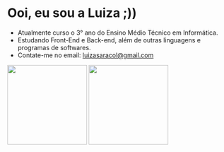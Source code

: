 # Ooi, eu sou a Luiza ;))

- Atualmente curso o 3° ano do Ensino Médio Técnico em Informática.
- Estudando Front-End e Back-end, além de outras linguagens e programas de softwares.
- Contate-me no email: luizasaracol@gmail.com

<div>
        <a href="https://github.com/luizaribeiro06"></a>
        <img height="180cm" src="https://github-readme-stats.vercel.app/api?username=luizaribeiro06&show_icons=true&theme=dracula&include_all_commits=true&count_private=true" alt="">
        <img height="180cm" src="https://github-readme-stats.vercel.app/api/top-langs/?username=luizaribeiro06&layout=compact&langs_count=16&theme=dracula" alt="">
    </div>
   
